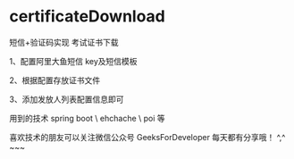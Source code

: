 # certificateDownload
短信+验证码实现 考试证书下载

1、配置阿里大鱼短信 key及短信模板

2、根据配置存放证书文件

3、添加发放人列表配置信息即可

用到的技术 spring boot \ ehchache \ poi 等


喜欢技术的朋友可以关注微信公众号 GeeksForDeveloper 每天都有分享哦！
^,^  ~~~

